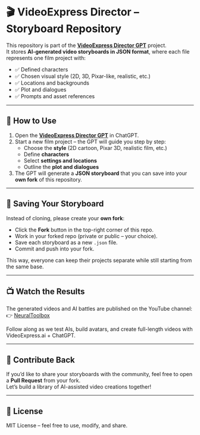 # 🎬 VideoExpress Director – Storyboard Repository

This repository is part of the **[VideoExpress Director GPT](https://chatgpt.com/g/g-68d86dade9808191ad19063882e54c71-videoexpress-director)** project.  
It stores **AI-generated video storyboards in JSON format**, where each file represents one film project with:

- ✅ Defined characters  
- ✅ Chosen visual style (2D, 3D, Pixar-like, realistic, etc.)  
- ✅ Locations and backgrounds  
- ✅ Plot and dialogues  
- ✅ Prompts and asset references  

---

## 🚀 How to Use

1. Open the **[VideoExpress Director GPT](https://chatgpt.com/g/g-68d86dade9808191ad19063882e54c71-videoexpress-director)** in ChatGPT.  
2. Start a new film project – the GPT will guide you step by step:
   - Choose the **style** (2D cartoon, Pixar 3D, realistic film, etc.)  
   - Define **characters**  
   - Select **settings and locations**  
   - Outline the **plot and dialogues**  
3. The GPT will generate a **JSON storyboard** that you can save into your **own fork** of this repository.  

---

## 💾 Saving Your Storyboard

Instead of cloning, please create your **own fork**:

- Click the **Fork** button in the top-right corner of this repo.  
- Work in your forked repo (private or public – your choice).  
- Save each storyboard as a new `.json` file.  
- Commit and push into your fork.  

This way, everyone can keep their projects separate while still starting from the same base.

---

## 📺 Watch the Results

The generated videos and AI battles are published on the YouTube channel:  
👉 [NeuralToolbox](https://www.youtube.com/@NeuralToolbox)

Follow along as we test AIs, build avatars, and create full-length videos with VideoExpress.ai + ChatGPT.

---

## 🤝 Contribute Back

If you’d like to share your storyboards with the community, feel free to open a **Pull Request** from your fork.  
Let’s build a library of AI-assisted video creations together!

---

## 📌 License

MIT License – feel free to use, modify, and share.
